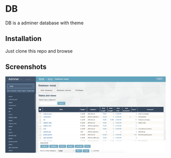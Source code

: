 # DB 

DB is a adminer database with theme

## Installation

Just clone this repo and browse

## Screenshots

![Screenshot](./screenshot.png)